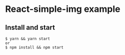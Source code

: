 # React-simple-img example

## Install and start

    $ yarn && yarn start
    or
    $ npm install && npm start 
